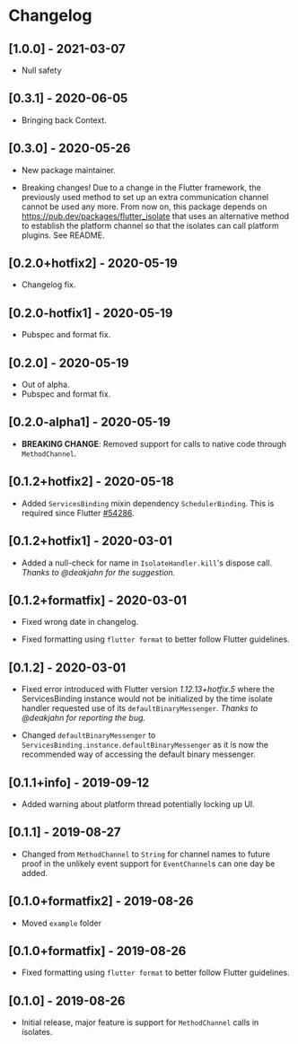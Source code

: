# Changelog

## [1.0.0] - 2021-03-07

* Null safety

## [0.3.1] - 2020-06-05

* Bringing back Context.

## [0.3.0] - 2020-05-26

* New package maintainer.

* Breaking changes! Due to a change in the Flutter framework, the previously used method to set up an extra
communication channel cannot be used any more. From now on, this package depends on https://pub.dev/packages/flutter_isolate
that uses an alternative method to establish the platform channel so that the isolates can call platform plugins. See README. 

## [0.2.0+hotfix2] - 2020-05-19

* Changelog fix.

## [0.2.0-hotfix1] - 2020-05-19

* Pubspec and format fix.

## [0.2.0] - 2020-05-19

* Out of alpha.
* Pubspec and format fix.

## [0.2.0-alpha1] - 2020-05-19

* **BREAKING CHANGE**: Removed support for calls to native code through
`MethodChannel`.

## [0.1.2+hotfix2] - 2020-05-18

* Added `ServicesBinding` mixin dependency `SchedulerBinding`. This is required since Flutter [#54286](https://github.com/flutter/flutter/pull/54286).

## [0.1.2+hotfix1] - 2020-03-01

* Added a null-check for name in `IsolateHandler.kill`'s dispose call. *Thanks
to @deakjahn for the suggestion.*

## [0.1.2+formatfix] - 2020-03-01

* Fixed wrong date in changelog.

* Fixed formatting using `flutter format` to better follow Flutter guidelines.

## [0.1.2] - 2020-03-01

* Fixed error introduced with Flutter version *1.12.13+hotfix.5* where the
ServicesBinding instance would not be initialized by the time isolate handler
requested use of its `defaultBinaryMessenger`. *Thanks to @deakjahn for
reporting the bug.*

* Changed `defaultBinaryMessenger` to
`ServicesBinding.instance.defaultBinaryMessenger` as it is now the recommended
way of accessing the default binary messenger.

## [0.1.1+info] - 2019-09-12

* Added warning about platform thread potentially locking up UI.

## [0.1.1] - 2019-08-27

* Changed from `MethodChannel` to `String` for channel names to future proof in
the unlikely event support for `EventChannel`s can one day be added.

## [0.1.0+formatfix2] - 2019-08-26

* Moved `example` folder


## [0.1.0+formatfix] - 2019-08-26

* Fixed formatting using `flutter format` to better follow Flutter guidelines.


## [0.1.0] - 2019-08-26

* Initial release, major feature is support for `MethodChannel` calls in isolates.
